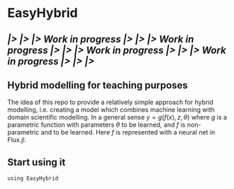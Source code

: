 # EasyHybrid

## *|> |> |> Work in progress |> |> |> Work in progress |> |> |> Work in progress |> |> |> Work in progress |> |> |>*


## Hybrid modelling for teaching purposes

The idea of this repo to provide a relatively simple approach for hybrid modelling, i.e. creating a model which combines machine learning with domain scientific modelling. In a general sense $y = g(f(x), z, \theta)$ where $g$ is a parametric function with parameters $\theta$ to be learned, and $f$ is non-parametric and to be learned. Here $f$ is represented with a neural net in Flux.jl.  

## Start using it

```
using EasyHybrid
```

